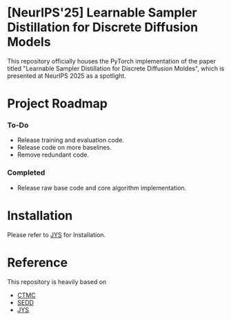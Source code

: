 #  [NeurIPS'25] Learnable Sampler Distillation for Discrete Diffusion Models
This repository officially houses the PyTorch implementation of the paper titled "Learnable Sampler Distillation for Discrete Diffusion Moldes", which is presented at NeurIPS 2025 as a spotlight.

# Project Roadmap
### To-Do
- Release training and evaluation code.
- Release code on more baselines.
- Remove redundant code.
### Completed
- Release raw base code and core algorithm implementation.

# Installation

Please refer to [JYS](https://github.com/enkeejunior1/jump-your-steps) for Installation.

# Reference
This repository is heavily based on 

- [CTMC](https://github.com/andrew-cr/tauLDR/tree/main)  
- [SEDD](https://github.com/louaaron/Score-Entropy-Discrete-Diffusion)
- [JYS](https://github.com/enkeejunior1/jump-your-steps)




